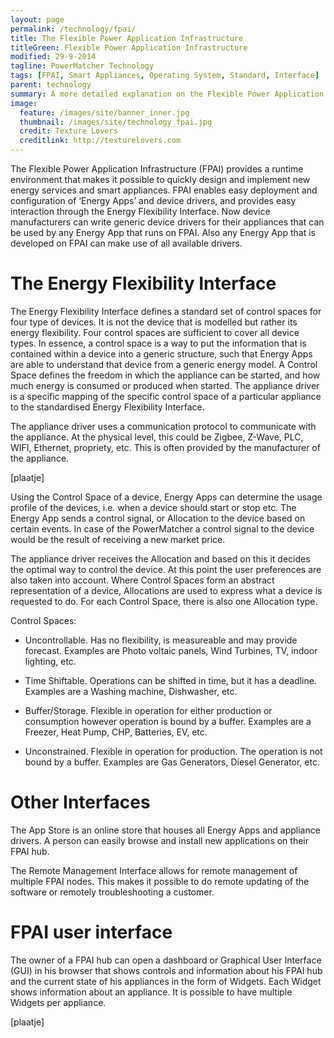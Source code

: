 ```yaml
---
layout: page
permalink: /technology/fpai/
title: The Flexible Power Application Infrastructure
titleGreen: Flexible Power Application Infrastructure
modified: 29-9-2014
tagline: PowerMatcher Technology
tags: [FPAI, Smart Appliances, Operating System, Standard, Interface]
parent: technology
summary: A more detailed explanation on the Flexible Power Application Infrastructure; an operating system and platform for easily connecting a multitide of devices and apps.
image:
  feature: /images/site/banner_inner.jpg
  thumbnail: /images/site/technology_fpai.jpg
  credit: Texture Lovers
  creditlink: http://texturelovers.com
---
```


The Flexible Power Application Infrastructure (FPAI) provides a runtime environment that makes it possible to quickly design and implement new energy services and smart appliances. FPAI enables easy deployment and configuration of ‘Energy Apps’ and device drivers, and provides easy interaction through the Energy Flexibility Interface. Now device manufacturers can write generic device drivers for their appliances that can be used by any Energy App that runs on FPAI. Also any Energy App that is developed on FPAI can make use of all available drivers. 

# The Energy Flexibility Interface

The Energy Flexibility Interface defines a standard set of control spaces for four type of devices. It is not the device that is modelled but rather its energy flexibility. Four control spaces are sufficient to cover all device types. In essence, a control space is a way to put the information that is contained within a device into a generic structure, such that Energy Apps are able to understand that device from a generic energy model. A Control Space defines the freedom in which the appliance can be started, and how much energy is consumed or produced when started. The appliance driver is a specific mapping of the specific control space of a particular appliance to the standardised Energy Flexibility Interface.

The appliance driver uses a communication protocol to communicate with the appliance. At the physical level, this could be Zigbee, Z-Wave, PLC, WIFI, Ethernet, propriety, etc. This is often provided by the manufacturer of the appliance.

[plaatje]


Using the Control Space of a device, Energy Apps can determine the usage profile of the devices, i.e. when a device should start or stop etc. The Energy App sends a control signal, or Allocation to the device based on certain events. In case of the PowerMatcher a control signal to the device would be the result of receiving a new market price. 

The appliance driver receives the Allocation and based on this it decides the optimal way to control the device. At this point the user preferences are also taken into account. Where Control Spaces form an abstract representation of a device, Allocations are used to express what a device is requested to do. For each Control Space, there is also one Allocation type.

Control Spaces:

 * Uncontrollable.	Has no flexibility, is measureable and may provide forecast.	Examples are Photo voltaic panels, Wind   Turbines, TV, indoor lighting, etc.

* Time Shiftable.	Operations can be shifted in time,  but it has a deadline. Examples are	a Washing machine, Dishwasher, etc.

* Buffer/Storage.	Flexible in operation for either production or consumption however operation is bound by a buffer. Examples are a	Freezer, Heat Pump, CHP, Batteries, EV, etc.

* Unconstrained.	Flexible in operation for production. The operation is not bound by a buffer.	Examples are Gas Generators, Diesel Generator, etc.

# Other Interfaces

The App Store is an online store that houses all Energy Apps and appliance drivers. A person can easily browse and install new applications on their FPAI hub. 

The Remote Management Interface allows for remote management of multiple FPAI nodes. This makes it possible to do remote updating of the software or remotely troubleshooting a customer.

# FPAI user interface

The owner of a FPAI hub can open a dashboard or Graphical User Interface (GUI) in his browser that shows controls and information about his FPAI hub and the current state of his appliances in the form of Widgets. Each Widget shows information about an appliance. It is possible to have multiple Widgets per appliance. 

[plaatje]




